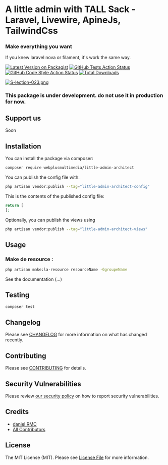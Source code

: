 # A little admin with TALL Sack - Laravel, Livewire, ApineJs, TailwindCss

### Make everything you want
If you knew laravel nova or filament, it's work the same way. 

[![Latest Version on Packagist](https://img.shields.io/packagist/v/webplusmultimedia/little-admin-architect.svg?style=flat-square)](https://packagist.org/packages/webplusmultimedia/little-admin-architect)
[![GitHub Tests Action Status](https://img.shields.io/github/actions/workflow/status/webplusmultimedia/little-admin-architect/run-tests.yml?branch=main&label=tests&style=flat-square)](https://github.com/webplusmultimedia/little-admin-architect/actions?query=workflow%3Arun-tests+branch%3Amain)
[![GitHub Code Style Action Status](https://img.shields.io/github/actions/workflow/status/webplusmultimedia/little-admin-architect/fix-php-code-style-issues.yml?branch=main&label=code%20style&style=flat-square)](https://github.com/webplusmultimedia/little-admin-architect/actions?query=workflow%3A"Fix+PHP+code+style+issues"+branch%3Amain)
[![Total Downloads](https://img.shields.io/packagist/dt/webplusmultimedia/little-admin-architect.svg?style=flat-square)](https://packagist.org/packages/webplusmultimedia/little-admin-architect)

[![S-lection-023.png](https://i.postimg.cc/jjS5wJMk/S-lection-023.png)](https://webplusm.net)
### This package is under development. do not use it in production for now.

## Support us

Soon

## Installation

You can install the package via composer:

```bash
composer require webplusmultimedia/little-admin-architect
```

You can publish the config file with:

```bash
php artisan vendor:publish --tag="little-admin-architect-config"
```

This is the contents of the published config file:

```php
return [
];
```

Optionally, you can publish the views using

```bash
php artisan vendor:publish --tag="little-admin-architect-views"
```

## Usage
### Make de resource :

```bash
php artisan make:la-resource resourceName -GgroupeName
```
See the documentation (...)

## Testing

```bash
composer test
```

## Changelog

Please see [CHANGELOG](CHANGELOG.md) for more information on what has changed recently.

## Contributing

Please see [CONTRIBUTING](CONTRIBUTING.md) for details.

## Security Vulnerabilities

Please review [our security policy](../../security/policy) on how to report security vulnerabilities.

## Credits

- [daniel RMC](https://github.com/webplusmultimedia)
- [All Contributors](../../contributors)

## License

The MIT License (MIT). Please see [License File](LICENSE.md) for more information.

